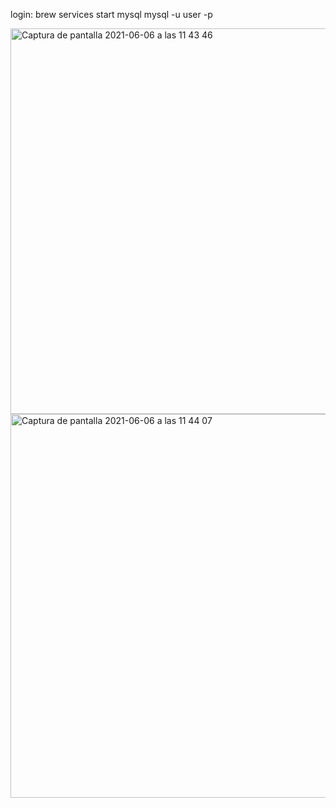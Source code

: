 login: brew services start mysql
 mysql -u user -p

<img width="617" alt="Captura de pantalla 2021-06-06 a las 11 43 46" src="https://user-images.githubusercontent.com/78726341/120919910-755b4880-c6bc-11eb-8896-67a48b8ddc13.png">
<img width="614" alt="Captura de pantalla 2021-06-06 a las 11 44 07" src="https://user-images.githubusercontent.com/78726341/120919921-81470a80-c6bc-11eb-83a6-650602f45390.png">
